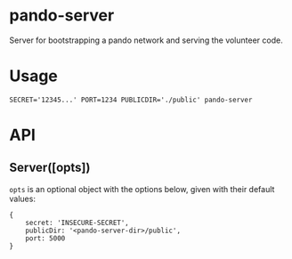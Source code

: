 # pando-server
Server for bootstrapping a pando network and serving the volunteer code.

# Usage

    SECRET='12345...' PORT=1234 PUBLICDIR='./public' pando-server

# API

## Server([opts])

`opts` is an optional object with the options below, given with their default values:

    {
        secret: 'INSECURE-SECRET',
        publicDir: '<pando-server-dir>/public',
        port: 5000     
    }

